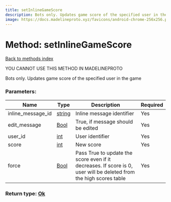 ```yaml
---
title: setInlineGameScore
description: Bots only. Updates game score of the specified user in the game
image: https://docs.madelineproto.xyz/favicons/android-chrome-256x256.png
---
```

# Method: setInlineGameScore  
[Back to methods index](index.md)


YOU CANNOT USE THIS METHOD IN MADELINEPROTO


Bots only. Updates game score of the specified user in the game

### Parameters:

| Name     |    Type       | Description | Required |
|----------|---------------|-------------|----------|
|inline\_message\_id|[string](../types/string.md) | Inline message identifier | Yes|
|edit\_message|[Bool](../types/Bool.md) | True, if message should be edited | Yes|
|user\_id|[int](../types/int.md) | User identifier | Yes|
|score|[int](../types/int.md) | New score | Yes|
|force|[Bool](../types/Bool.md) | Pass True to update the score even if it decreases. If score is 0, user will be deleted from the high scores table | Yes|


### Return type: [Ok](../types/Ok.md)

